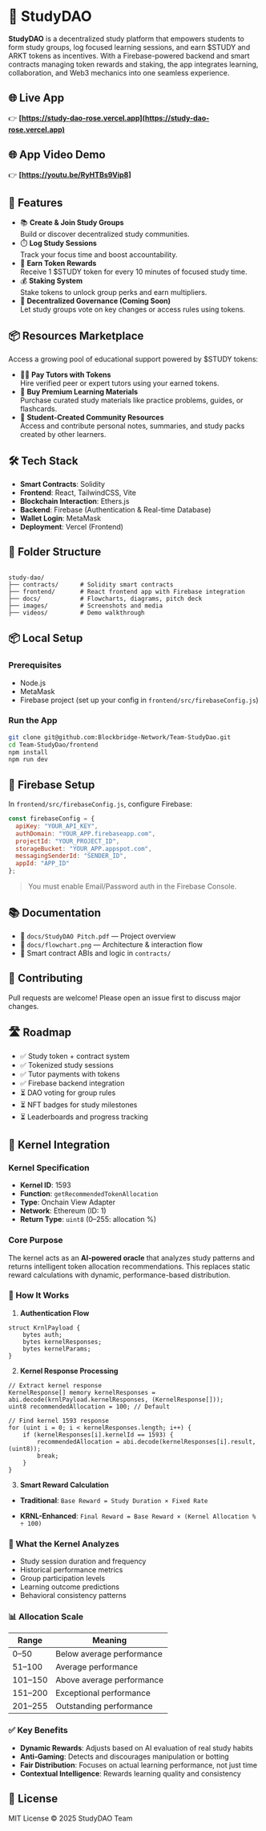# 📘 StudyDAO

**StudyDAO** is a decentralized study platform that empowers students to form study groups, log focused learning sessions, and earn $STUDY and ARKT tokens as incentives. With a Firebase-powered backend and smart contracts managing token rewards and staking, the app integrates learning, collaboration, and Web3 mechanics into one seamless experience.

## 🌐 Live App
👉 **[https://study-dao-rose.vercel.app](https://study-dao-rose.vercel.app)**

## 🌐 App Video Demo
👉 **[https://youtu.be/RyHTBs9Vip8]**

## 🚀 Features
- 📚 **Create & Join Study Groups**  
  Build or discover decentralized study communities.
- ⏱️ **Log Study Sessions**  
  Track your focus time and boost accountability.
- 🎁 **Earn Token Rewards**  
  Receive 1 $STUDY token for every 10 minutes of focused study time.
- 💰 **Staking System**  
  Stake tokens to unlock group perks and earn multipliers.
- 🔐 **Decentralized Governance (Coming Soon)**  
  Let study groups vote on key changes or access rules using tokens.

## 📦 Resources Marketplace
Access a growing pool of educational support powered by $STUDY tokens:
- 👨‍🏫 **Pay Tutors with Tokens**  
  Hire verified peer or expert tutors using your earned tokens.
- 📘 **Buy Premium Learning Materials**  
  Purchase curated study materials like practice problems, guides, or flashcards.
- 🤝 **Student-Created Community Resources**  
  Access and contribute personal notes, summaries, and study packs created by other learners.

## 🛠️ Tech Stack
- **Smart Contracts**: Solidity
- **Frontend**: React, TailwindCSS, Vite
- **Blockchain Interaction**: Ethers.js
- **Backend**: Firebase (Authentication & Real-time Database)
- **Wallet Login**: MetaMask
- **Deployment**: Vercel (Frontend)

## 📂 Folder Structure
```

study-dao/
├── contracts/      # Solidity smart contracts
├── frontend/       # React frontend app with Firebase integration
├── docs/           # Flowcharts, diagrams, pitch deck
├── images/         # Screenshots and media
├── videos/         # Demo walkthrough

````

## 📦 Local Setup
### Prerequisites
- Node.js
- MetaMask
- Firebase project (set up your config in `frontend/src/firebaseConfig.js`)

### Run the App
```bash
git clone git@github.com:Blockbridge-Network/Team-StudyDao.git
cd Team-StudyDao/frontend
npm install
npm run dev
````

## 🔐 Firebase Setup

In `frontend/src/firebaseConfig.js`, configure Firebase:

```js
const firebaseConfig = {
  apiKey: "YOUR_API_KEY",
  authDomain: "YOUR_APP.firebaseapp.com",
  projectId: "YOUR_PROJECT_ID",
  storageBucket: "YOUR_APP.appspot.com",
  messagingSenderId: "SENDER_ID",
  appId: "APP_ID"
};
```

> You must enable Email/Password auth in the Firebase Console.

## 📚 Documentation

* 📜 `docs/StudyDAO Pitch.pdf` — Project overview
* 🧠 `docs/flowchart.png` — Architecture & interaction flow
* 📄 Smart contract ABIs and logic in `contracts/`

## 🤝 Contributing

Pull requests are welcome! Please open an issue first to discuss major changes.

## 🛣️ Roadmap

* ✅ Study token + contract system
* ✅ Tokenized study sessions
* ✅ Tutor payments with tokens
* ✅ Firebase backend integration
* ⏳ DAO voting for group rules
* ⏳ NFT badges for study milestones
* ⏳ Leaderboards and progress tracking

## 🧠 Kernel Integration

### Kernel Specification

* **Kernel ID**: 1593
* **Function**: `getRecommendedTokenAllocation`
* **Type**: Onchain View Adapter
* **Network**: Ethereum (ID: 1)
* **Return Type**: `uint8` (0–255: allocation %)

### Core Purpose

The kernel acts as an **AI-powered oracle** that analyzes study patterns and returns intelligent token allocation recommendations. This replaces static reward calculations with dynamic, performance-based distribution.

### 🔧 How It Works

1. **Authentication Flow**

```solidity
struct KrnlPayload {
    bytes auth;
    bytes kernelResponses;
    bytes kernelParams;
}
```

2. **Kernel Response Processing**

```solidity
// Extract kernel response
KernelResponse[] memory kernelResponses = abi.decode(krnlPayload.kernelResponses, (KernelResponse[]));
uint8 recommendedAllocation = 100; // Default

// Find kernel 1593 response
for (uint i = 0; i < kernelResponses.length; i++) {
    if (kernelResponses[i].kernelId == 1593) {
        recommendedAllocation = abi.decode(kernelResponses[i].result, (uint8));
        break;
    }
}
```

3. **Smart Reward Calculation**

* **Traditional**:
  `Base Reward = Study Duration × Fixed Rate`

* **KRNL-Enhanced**:
  `Final Reward = Base Reward × (Kernel Allocation % ÷ 100)`

### 🤖 What the Kernel Analyzes

* Study session duration and frequency
* Historical performance metrics
* Group participation levels
* Learning outcome predictions
* Behavioral consistency patterns

### 📊 Allocation Scale

| Range   | Meaning                   |
| ------- | ------------------------- |
| 0–50    | Below average performance |
| 51–100  | Average performance       |
| 101–150 | Above average performance |
| 151–200 | Exceptional performance   |
| 201–255 | Outstanding performance   |

### ✅ Key Benefits

* **Dynamic Rewards**: Adjusts based on AI evaluation of real study habits
* **Anti-Gaming**: Detects and discourages manipulation or botting
* **Fair Distribution**: Focuses on actual learning performance, not just time
* **Contextual Intelligence**: Rewards learning quality and consistency

## 📜 License

MIT License © 2025 StudyDAO Team

```
```
